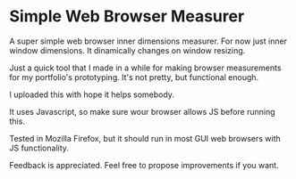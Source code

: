 # Simple Web Browser Measurer
A super simple web browser inner dimensions measurer. For now just inner window dimensions. It dinamically changes on window resizing.

Just a quick tool that I made in a while for making browser measurements for my portfolio's prototyping. It's not pretty, but functional enough.

I uploaded this with hope it helps somebody.

It uses Javascript, so make sure wour browser allows JS before running this.

Tested in Mozilla Firefox, but it should run in most GUI web browsers with JS functionality.

Feedback is appreciated. Feel free to propose improvements if you want.
